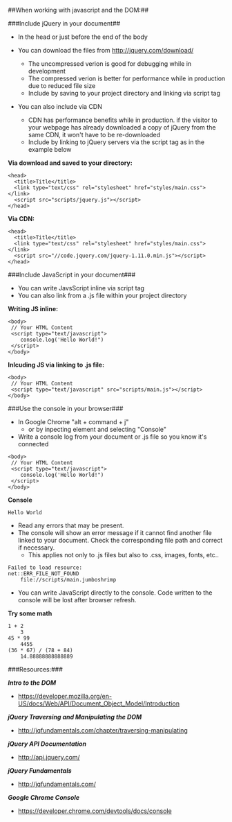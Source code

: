 ##When working with javascript and the DOM:##

###Include jQuery in your document##

- In the head or just before the end of the body
- You can download the files from http://jquery.com/download/
	- The uncompressed verion is good for debugging while in development
	- The compressed verion is better for performance while in production due to reduced file size
	- Include by saving to your project directory and linking via script tag

- You can also include via CDN
	- CDN has performance benefits while in production. if the visitor to your webpage has already downloaded a copy of jQuery from the same CDN, it won't have to be re-downloaded
	- Include by linking to jQuery servers via the script tag as in the example below
		
**Via download and saved to your directory:**

```
<head>
  <title>Title</title>
  <link type="text/css" rel="stylesheet" href="styles/main.css"></link>
  <script src="scripts/jquery.js"></script>
</head>
```
**Via CDN:**

```
<head>
  <title>Title</title>
  <link type="text/css" rel="stylesheet" href="styles/main.css"></link>
  <script src="//code.jquery.com/jquery-1.11.0.min.js"></script>
</head>
```

###Include JavaScript in your document###

- You can write JavsScript inline via script tag
- You can also link from a .js file within your project directory
		
**Writing JS inline:**

```
<body>
 // Your HTML Content
 <script type="text/javascript">
 	console.log('Hello World!")
 </script>
</body>
```
**Inlcuding JS via linking to .js file:**

```
<body>
 // Your HTML Content
 <script type="text/javascript" src="scripts/main.js"></script>
</body>
```

###Use the console in your browser###

- In Google Chrome "alt + command + j"
	- or by inpecting element and selecting "Console"
- Write a console log from your document or .js file so you know it's connected

```
<body>
 // Your HTML Content
 <script type="text/javascript">
 	console.log('Hello World!")
 </script>
</body>
```
**Console**

```
Hello World
```
- Read any errors that may be present.
- The console will show an error message if it cannot find another file linked to your document. Check the corresponding file path and correct if necessary.
	- This applies not only to .js files but also to .css, images, fonts, etc..

```
Failed to load resource: 
net::ERR_FILE_NOT_FOUND 
	file://scripts/main.jumboshrimp
```
- You can write JavaScript directly to the console. Code written to the console will be lost after browser refresh.

**Try some math**

```
1 + 2
	3
45 * 99
	4455
(36 * 67) / (78 + 84)
	14.88888888888889
```

###Resources:###

***Intro to the DOM***

- https://developer.mozilla.org/en-US/docs/Web/API/Document_Object_Model/Introduction

***jQuery Traversing and Manipulating the DOM***

- http://jqfundamentals.com/chapter/traversing-manipulating

***jQuery API Documentation***

- http://api.jquery.com/

***jQuery Fundamentals***

- http://jqfundamentals.com/

***Google Chrome Console***

- https://developer.chrome.com/devtools/docs/console

